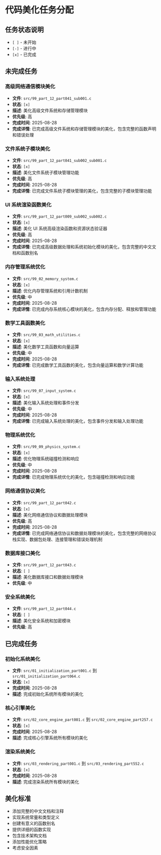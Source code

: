 # 代码美化任务分配

## 任务状态说明
- `[ ]` - 未开始
- `[-]` - 进行中  
- `[x]` - 已完成

## 未完成任务

### 高级网络通信模块美化
- **文件**: `src/99_part_12_part041_sub001.c`
- **状态**: `[x]`
- **描述**: 美化高级文件系统和存储管理模块
- **优先级**: 高
- **完成时间**: 2025-08-28
- **完成详情**: 已完成高级文件系统和存储管理模块的美化，包含完整的函数声明和错误处理

### 文件系统子模块美化
- **文件**: `src/99_part_12_part041_sub002_sub001.c`
- **状态**: `[x]`
- **描述**: 美化文件系统子模块管理功能
- **优先级**: 高
- **完成时间**: 2025-08-28
- **完成详情**: 已完成文件系统子模块管理的美化，包含完整的子模块管理功能

### UI 系统渲染函数美化
- **文件**: `src/99_part_12_part009_sub002_sub002.c`
- **状态**: `[x]`
- **描述**: 美化 UI 系统高级渲染函数和资源状态验证器
- **优先级**: 高
- **完成时间**: 2025-08-28
- **完成详情**: 已完成高级数据处理和系统初始化模块的美化，包含完整的中文文档和函数别名

### 内存管理系统优化
- **文件**: `src/99_02_memory_system.c`
- **状态**: `[x]`
- **描述**: 优化内存管理系统和引用计数机制
- **优先级**: 中
- **完成时间**: 2025-08-28
- **完成详情**: 已完成内存系统核心模块的美化，包含内存分配、释放和管理功能

### 数学工具函数美化
- **文件**: `src/99_03_math_utilities.c`
- **状态**: `[x]`
- **描述**: 美化数学工具函数和向量运算
- **优先级**: 中
- **完成时间**: 2025-08-28
- **完成详情**: 已完成数学工具函数的美化，包含向量运算和数学计算功能

### 输入系统处理
- **文件**: `src/99_07_input_system.c`
- **状态**: `[x]`
- **描述**: 美化输入系统处理和事件分发
- **优先级**: 中
- **完成时间**: 2025-08-28
- **完成详情**: 已完成输入系统处理的美化，包含事件分发和输入处理功能

### 物理系统优化
- **文件**: `src/99_09_physics_system.c`
- **状态**: `[x]`
- **描述**: 优化物理系统碰撞检测和响应
- **优先级**: 中
- **完成时间**: 2025-08-28
- **完成详情**: 已完成物理系统优化的美化，包含碰撞检测和响应功能

### 网络通信协议美化
- **文件**: `src/99_part_12_part042.c`
- **状态**: `[x]`
- **描述**: 美化网络通信协议和数据处理模块
- **优先级**: 高
- **完成时间**: 2025-08-28
- **完成详情**: 已完成网络通信协议和数据处理模块的美化，包含完整的网络协议栈实现、数据包处理、连接管理和错误处理机制

### 数据库接口美化
- **文件**: `src/99_part_12_part043.c`
- **状态**: `[ ]`
- **描述**: 美化数据库接口和数据处理模块
- **优先级**: 中

### 安全系统美化
- **文件**: `src/99_part_12_part044.c`
- **状态**: `[ ]`
- **描述**: 美化安全系统和加密模块
- **优先级**: 高

## 已完成任务

### 初始化系统美化
- **文件**: `src/01_initialization_part001.c` 到 `src/01_initialization_part064.c`
- **状态**: `[x]`
- **完成时间**: 2025-08-28
- **描述**: 完成初始化系统所有模块的美化

### 核心引擎美化
- **文件**: `src/02_core_engine_part001.c` 到 `src/02_core_engine_part257.c`
- **状态**: `[x]`
- **完成时间**: 2025-08-28
- **描述**: 完成核心引擎系统所有模块的美化

### 渲染系统美化
- **文件**: `src/03_rendering_part001.c` 到 `src/03_rendering_part552.c`
- **状态**: `[x]`
- **完成时间**: 2025-08-28
- **描述**: 完成渲染系统所有模块的美化

## 美化标准
- 添加完整的中文文档和注释
- 实现系统常量和类型定义
- 创建有意义的函数别名
- 提供详细的函数实现
- 包含技术架构文档
- 添加性能优化策略
- 考虑安全因素